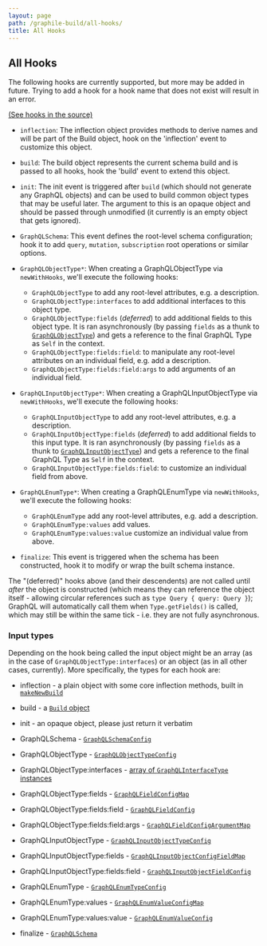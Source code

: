 ```yaml
---
layout: page
path: /graphile-build/all-hooks/
title: All Hooks
---
```


## All Hooks

The following hooks are currently supported, but more may be added in future.
Trying to add a hook for a hook name that does not exist will result in an
error.

[(See hooks in the source)](https://github.com/graphile/graphile-engine/blob/v4.4.4/packages/graphile-build/src/SchemaBuilder.js#L167-L230)

- `inflection`: The inflection object provides methods to derive names and will be part of the Build object,
  hook on the 'inflection' event to customize this object.

- `build`: The build object represents the current schema build and is passed
  to all hooks, hook the 'build' event to extend this object.

- `init`: The init event is triggered after `build` (which should not generate
  any GraphQL objects) and can be used to build common object types that may be
  useful later. The argument to this is an opaque object and should be passed
  through unmodified (it currently is an empty object that gets ignored).

- `GraphQLSchema`: This event defines the root-level schema configuration;
  hook it to add `query`, `mutation`, `subscription` root operations or similar options.

- `GraphQLObjectType*`: When creating a GraphQLObjectType via
  `newWithHooks`, we'll execute the following hooks:

  - `GraphQLObjectType` to add any root-level attributes, e.g. a description.
  - `GraphQLObjectType:interfaces` to add additional interfaces to this object type.
  - `GraphQLObjectType:fields` (_deferred_) to add additional fields to this object type.
    It is ran asynchronously (by passing `fields` as a thunk to [`GraphQLObjectType`](https://graphql.org/graphql-js/type/#graphqlobjecttype))
    and gets a reference to the final GraphQL Type as `Self` in the context.
  - `GraphQLObjectType:fields:field`: to manipulate any root-level attributes on an
    individual field, e.g. add a description.
  - `GraphQLObjectType:fields:field:args` to add arguments of an individual field.

- `GraphQLInputObjectType*`: When creating a GraphQLInputObjectType via
  `newWithHooks`, we'll execute the following hooks:

  - `GraphQLInputObjectType` to add any root-level attributes, e.g. a description.
  - `GraphQLInputObjectType:fields` (_deferred_) to add additional fields to this input type.
    It is ran asynchronously (by passing `fields` as a thunk to [`GraphQLInputObjectType`](https://graphql.org/graphql-js/type/#graphqlinputobjecttype))
    and gets a reference to the final GraphQL Type as `Self` in the context.
  - `GraphQLInputObjectType:fields:field`: to customize an individual field from above.

- `GraphQLEnumType*`: When creating a GraphQLEnumType via `newWithHooks`,
  we'll execute the following hooks:

  - `GraphQLEnumType` add any root-level attributes, e.g. add a description.
  - `GraphQLEnumType:values` add values.
  - `GraphQLEnumType:values:value` customize an individual value from above.

- `finalize`: This event is triggered when the schema has been constructed,
  hook it to modify or wrap the built schema instance.

The "(deferred)" hooks above (and their descendents) are not called until
_after_ the object is constructed (which means they can reference the object
itself - allowing circular references such as `type Query { query: Query }`);
GraphQL will automatically call them when `Type.getFields()` is
called, which may still be within the same tick - i.e. they are not fully
asynchronous.

<!-- TODO: note about (discouraged) removing of options during a hook -->

### Input types

Depending on the hook being called the input object might be an array (as in
the case of `GraphQLObjectType:interfaces`) or an object (as in all other
cases, currently). More specifically, the types for each hook are:

- inflection - a plain object with some core inflection methods, built in [`makeNewBuild`](https://github.com/graphile/graphile-engine/blob/v4.4.4/packages/graphile-build/src/makeNewBuild.js#L929-L997)
- build - a [`Build` object](/graphile-build/build-object/)
- init - an opaque object, please just return it verbatim

- GraphQLSchema - [`GraphQLSchemaConfig`](http://graphql.org/graphql-js/type/#graphqlschema)

- GraphQLObjectType - [`GraphQLObjectTypeConfig`](http://graphql.org/graphql-js/type/#graphqlobjecttype)
- GraphQLObjectType:interfaces - [array of `GraphQLInterfaceType` instances](http://graphql.org/graphql-js/type/#graphqlinterfacetype)
- GraphQLObjectType:fields - [`GraphQLFieldConfigMap`](http://graphql.org/graphql-js/type/#graphqlobjecttype)
- GraphQLObjectType:fields:field - [`GraphQLFieldConfig`](http://graphql.org/graphql-js/type/#graphqlobjecttype)
- GraphQLObjectType:fields:field:args - [`GraphQLFieldConfigArgumentMap`](http://graphql.org/graphql-js/type/#graphqlobjecttype)

- GraphQLInputObjectType - [`GraphQLInputObjectTypeConfig`](http://graphql.org/graphql-js/type/#graphqlinputobjecttype)
- GraphQLInputObjectType:fields - [`GraphQLInputObjectConfigFieldMap`](http://graphql.org/graphql-js/type/#graphqlinputobjecttype)
- GraphQLInputObjectType:fields:field - [`GraphQLInputObjectFieldConfig`](http://graphql.org/graphql-js/type/#graphqlinputobjecttype)

- GraphQLEnumType - [`GraphQLEnumTypeConfig`](http://graphql.org/graphql-js/type/#graphqlenumtype)
- GraphQLEnumType:values - [`GraphQLEnumValueConfigMap`](http://graphql.org/graphql-js/type/#graphqlenumtype)
- GraphQLEnumType:values:value - [`GraphQLEnumValueConfig`](http://graphql.org/graphql-js/type/#graphqlenumtype)

- finalize - [`GraphQLSchema`](http://graphql.org/graphql-js/type/#graphqlschema)

<!-- TODO: document the scope of each hook -->
